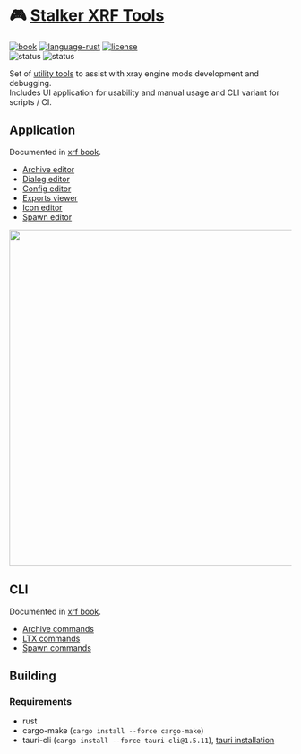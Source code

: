 # 🎮 [Stalker XRF Tools](README.md)

[![book](https://img.shields.io/badge/docs-book-blue.svg?style=flat)](https://xray-forge.github.io/stalker-xrf-book)
[![language-rust](https://img.shields.io/badge/language-rust-orange.svg?style=flat)](https://github.com/xray-forge/stalker-xrf-tools/search?l=rust)
[![license](https://img.shields.io/badge/license-MIT-blue.svg?style=flat)](https://github.com/Neloreck/dreamstate/blob/master/LICENSE)
<br/>
![status](https://github.com/xray-forge/stalker-xrf-tools/actions/workflows/build_and_test_windows.yml/badge.svg)
![status](https://github.com/xray-forge/stalker-xrf-tools/actions/workflows/build_and_test_ubuntu.yml/badge.svg)

Set of [utility tools](https://xray-forge.github.io/stalker-xrf-book/tools/tools.html) to assist with xray engine mods
development and debugging. <br/>
Includes UI application for usability and manual usage and CLI variant for scripts / CI.

## Application

Documented in [xrf book](https://xray-forge.github.io/stalker-xrf-book/tools/app/app.html).

- [Archive editor](https://xray-forge.github.io/stalker-xrf-book/tools/app/archive_editor.md)
- [Dialog editor](https://xray-forge.github.io/stalker-xrf-book/tools/app/dialog_editor.md)
- [Config editor](https://xray-forge.github.io/stalker-xrf-book/tools/app/config_editor.md)
- [Exports viewer](https://xray-forge.github.io/stalker-xrf-book/tools/app/exports_viewer.md)
- [Icon editor](https://xray-forge.github.io/stalker-xrf-book/tools/app/icon_editor.md)
- [Spawn editor](https://xray-forge.github.io/stalker-xrf-book/tools/app/spawn_editor.md)

<img width="600px" src="https://xray-forge.github.io/stalker-xrf-book/tools/app/images/main_window.png">

## CLI

Documented in [xrf book](https://xray-forge.github.io/stalker-xrf-book/tools/cli/cli.html).

- [Archive commands](https://xray-forge.github.io/stalker-xrf-book/tools/cli/archive.html)
- [LTX commands](https://xray-forge.github.io/stalker-xrf-book/tools/cli/ltx.html)
- [Spawn commands](https://xray-forge.github.io/stalker-xrf-book/tools/cli/spawn.html)

## Building

### Requirements

- rust
- cargo-make (`cargo install --force cargo-make`)
- tauri-cli (`cargo install --force tauri-cli@1.5.11`),
  [tauri installation](https://tauri.app/v1/guides/getting-started/prerequisites)
